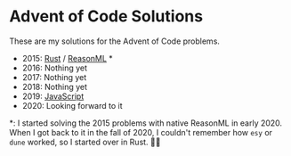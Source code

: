 # Advent of Code Solutions

These are my solutions for the Advent of Code problems.

- 2015: [Rust](/2015-rs) / [ReasonML](/2015-re) \*
- 2016: Nothing yet
- 2017: Nothing yet
- 2018: Nothing yet
- 2019: [JavaScript](/2019)
- 2020: Looking forward to it

\*: I started solving the 2015 problems with native ReasonML in early 2020. When I got back to it in the fall of 2020, I couldn't remember how `esy` or `dune` worked, so I started over in Rust. 🤷‍♂️
